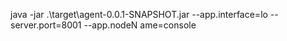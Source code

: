 java -jar .\target\agent-0.0.1-SNAPSHOT.jar --app.interface=lo --server.port=8001 --app.nodeN
ame=console